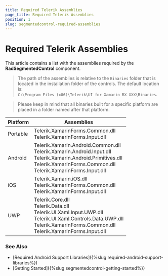 ```yaml
---
title: Required Telerik Assemblies
page_title: Required Telerik Assemblies
position: 1
slug: segmentedcontrol-required-assemblies
---
```


# Required Telerik Assemblies

This article contains a list with the assemblies required by the **RadSegmentedControl** component.

> The path of the assemblies is relative to the `Binaries` folder that is located in the installation folder of the controls. The default location is:  
> `C:\Program Files (x86)\Telerik\UI for Xamarin RX XXX\Binaries`.

> Please keep in mind that all binaries built for a specific platform are placed in a folder named after that platform.

| Platform | Assemblies |
| -------- | ---------- |
| Portable | Telerik.XamarinForms.Common.dll<br/>Telerik.XamarinForms.Input.dll |
| Android  | Telerik.Xamarin.Android.Common.dll<br/>Telerik.Xamarin.Android.Input.dll<br/>Telerik.Xamarin.Android.Primitives.dll<br/>Telerik.XamarinForms.Common.dll<br/>Telerik.XamarinForms.Input.dll |
| iOS      | Telerik.Xamarin.iOS.dll<br/>Telerik.XamarinForms.Common.dll<br/>Telerik.XamarinForms.Input.dll |
| UWP      | Telerik.Core.dll<br/>Telerik.Data.dll<br/>Telerik.UI.Xaml.Input.UWP.dll<br/>Telerik.UI.Xaml.Controls.Data.UWP.dll<br/>Telerik.XamarinForms.Common.dll<br/>Telerik.XamarinForms.Input.dll<br/>|

### See Also

- [Required Android Support Libraries]({%slug required-android-support-libraries%})
- [Getting Started]({%slug segmentedcontrol-getting-started%})